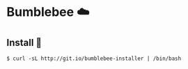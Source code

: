 # Bumblebee :cloud:

## Install :rocket:

```
$ curl -sL http://git.io/bumblebee-installer | /bin/bash
```


